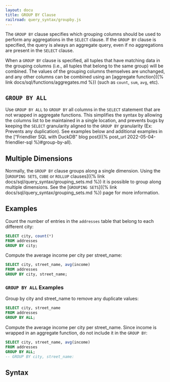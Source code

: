 ```yaml
---
layout: docu
title: GROUP BY Clause
railroad: query_syntax/groupby.js
---
```


The `GROUP BY` clause specifies which grouping columns should be used to perform any aggregations in the `SELECT` clause.
If the `GROUP BY` clause is specified, the query is always an aggregate query, even if no aggregations are present in the `SELECT` clause.

When a `GROUP BY` clause is specified, all tuples that have matching data in the grouping columns (i.e., all tuples that belong to the same group) will be combined.
The values of the grouping columns themselves are unchanged, and any other columns can be combined using an [aggregate function]({% link docs/sql/functions/aggregates.md %}) (such as `count`, `sum`, `avg`, etc).

## `GROUP BY ALL`

Use `GROUP BY ALL` to `GROUP BY` all columns in the `SELECT` statement that are not wrapped in aggregate functions.
This simplifies the syntax by allowing the columns list to be maintained in a single location, and prevents bugs by keeping the `SELECT` granularity aligned to the `GROUP BY` granularity (Ex: Prevents any duplication).
See examples below and additional examples in the [“Friendlier SQL with DuckDB” blog post]({% post_url 2022-05-04-friendlier-sql %}#group-by-all).

## Multiple Dimensions

Normally, the `GROUP BY` clause groups along a single dimension.
Using the [`GROUPING SETS`, `CUBE` or `ROLLUP` clauses]({% link docs/sql/query_syntax/grouping_sets.md %}) it is possible to group along multiple dimensions.
See the [`GROUPING SETS`]({% link docs/sql/query_syntax/grouping_sets.md %}) page for more information.

## Examples

Count the number of entries in the `addresses` table that belong to each different city:

```sql
SELECT city, count(*)
FROM addresses
GROUP BY city;
```

Compute the average income per city per street_name:

```sql
SELECT city, street_name, avg(income)
FROM addresses
GROUP BY city, street_name;
```

### `GROUP BY ALL` Examples

Group by city and street_name to remove any duplicate values:

```sql
SELECT city, street_name
FROM addresses
GROUP BY ALL;
```

Compute the average income per city per street_name. Since income is wrapped in an aggregate function, do not include it in the `GROUP BY`:

```sql
SELECT city, street_name, avg(income)
FROM addresses
GROUP BY ALL;
-- GROUP BY city, street_name:
```

## Syntax

<div id="rrdiagram"></div>

